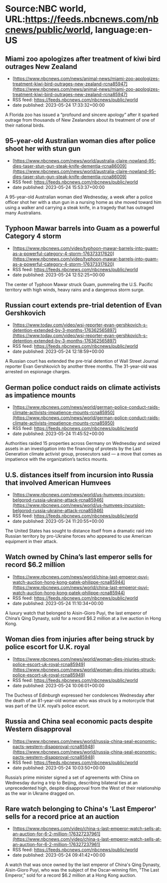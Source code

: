 # Source:NBC world, URL:https://feeds.nbcnews.com/nbcnews/public/world, language:en-US

## Miami zoo apologizes after treatment of kiwi bird outrages New Zealand
 - [https://www.nbcnews.com/news/animal-news/miami-zoo-apologizes-treatment-kiwi-bird-outrages-new-zealand-rcna85947](https://www.nbcnews.com/news/animal-news/miami-zoo-apologizes-treatment-kiwi-bird-outrages-new-zealand-rcna85947)
 - RSS feed: https://feeds.nbcnews.com/nbcnews/public/world
 - date published: 2023-05-24 17:33:32+00:00

A Florida zoo has issued a “profound and sincere apology” after it sparked outrage from thousands of New Zealanders about its treatment of one of their national birds.

## 95-year-old Australian woman dies after police shoot her with stun gun
 - [https://www.nbcnews.com/news/world/australia-claire-nowland-95-dies-taser-stun-gun-steak-knife-dementia-rcna86009](https://www.nbcnews.com/news/world/australia-claire-nowland-95-dies-taser-stun-gun-steak-knife-dementia-rcna86009)
 - RSS feed: https://feeds.nbcnews.com/nbcnews/public/world
 - date published: 2023-05-24 15:53:37+00:00

A 95-year-old Australian woman died Wednesday, a week after a police officer shot her with a stun gun in a nursing home as she moved toward him using a walker and carrying a steak knife, in a tragedy that has outraged many Australians.

## Typhoon Mawar barrels into Guam as a powerful Category 4 storm
 - [https://www.nbcnews.com/video/typhoon-mawar-barrels-into-guam-as-a-powerful-category-4-storm-176373317620](https://www.nbcnews.com/video/typhoon-mawar-barrels-into-guam-as-a-powerful-category-4-storm-176373317620)
 - RSS feed: https://feeds.nbcnews.com/nbcnews/public/world
 - date published: 2023-05-24 12:52:25+00:00

The center of Typhoon Mawar struck Guam, pummeling the U.S. Pacific territory with high winds, heavy rains and a dangerous storm surge.

## Russian court extends pre-trial detention of Evan Gershkovich
 - [https://www.today.com/video/wsj-reporter-evan-gershkovich-s-detention-extended-by-3-months-176362565897](https://www.today.com/video/wsj-reporter-evan-gershkovich-s-detention-extended-by-3-months-176362565897)
 - RSS feed: https://feeds.nbcnews.com/nbcnews/public/world
 - date published: 2023-05-24 12:18:59+00:00

A Russian court has extended the pre-trial detention of Wall Street Journal reporter Evan Gershkovich by another three months. The 31-year-old was arrested on espionage charges.

## German police conduct raids on climate activists as impatience mounts
 - [https://www.nbcnews.com/news/world/german-police-conduct-raids-climate-activists-impatience-mounts-rcna85950](https://www.nbcnews.com/news/world/german-police-conduct-raids-climate-activists-impatience-mounts-rcna85950)
 - RSS feed: https://feeds.nbcnews.com/nbcnews/public/world
 - date published: 2023-05-24 11:45:52+00:00

Authorities raided 15 properties across Germany on Wednesday and seized assets in an investigation into the financing of protests by the Last Generation climate activist group, prosecutors said — a move that comes as impatience with the organization’s tactics mounts.

## U.S. distances itself from incursion into Russia that involved American Humvees
 - [https://www.nbcnews.com/news/world/us-humvees-incursion-belgorod-russia-ukraine-attack-rcna85946](https://www.nbcnews.com/news/world/us-humvees-incursion-belgorod-russia-ukraine-attack-rcna85946)
 - RSS feed: https://feeds.nbcnews.com/nbcnews/public/world
 - date published: 2023-05-24 11:20:55+00:00

The United States has sought to distance itself from a dramatic raid into Russian territory by pro-Ukraine forces who appeared to use American equipment in their attack.

## Watch owned by China’s last emperor sells for record $6.2 million
 - [https://www.nbcnews.com/news/world/china-last-emperor-puyi-watch-auction-hong-kong-patek-philippe-rcna85944](https://www.nbcnews.com/news/world/china-last-emperor-puyi-watch-auction-hong-kong-patek-philippe-rcna85944)
 - RSS feed: https://feeds.nbcnews.com/nbcnews/public/world
 - date published: 2023-05-24 11:10:34+00:00

A luxury watch that belonged to Aisin-Gioro Puyi, the last emperor of China’s Qing Dynasty, sold for a record $6.2 million at a live auction in Hong Kong.

## Woman dies from injuries after being struck by police escort for U.K. royal
 - [https://www.nbcnews.com/news/world/woman-dies-injuries-struck-police-escort-uk-royal-rcna85949](https://www.nbcnews.com/news/world/woman-dies-injuries-struck-police-escort-uk-royal-rcna85949)
 - RSS feed: https://feeds.nbcnews.com/nbcnews/public/world
 - date published: 2023-05-24 10:06:01+00:00

The Duchess of Edinburgh expressed her condolences Wednesday after the death of an 81-year-old woman who was struck by a motorcycle that was part of the U.K. royal’s police escort.

## Russia and China seal economic pacts despite Western disapproval
 - [https://www.nbcnews.com/news/world/russia-china-seal-economic-pacts-western-disapproval-rcna85948](https://www.nbcnews.com/news/world/russia-china-seal-economic-pacts-western-disapproval-rcna85948)
 - RSS feed: https://feeds.nbcnews.com/nbcnews/public/world
 - date published: 2023-05-24 10:03:50+00:00

Russia’s prime minister signed a set of agreements with China on Wednesday during a trip to Beijing, describing bilateral ties at an unprecedented high, despite disapproval from the West of their relationship as the war in Ukraine dragged on.

## Rare watch belonging to China's 'Last Emperor' sells for a record price at an auction
 - [https://www.nbcnews.com/video/china-s-last-emperor-watch-sells-at-an-auction-for-6-2-million-176327237961](https://www.nbcnews.com/video/china-s-last-emperor-watch-sells-at-an-auction-for-6-2-million-176327237961)
 - RSS feed: https://feeds.nbcnews.com/nbcnews/public/world
 - date published: 2023-05-24 09:41:42+00:00

A watch that was once owned by the last emperor of China's Qing Dynasty, Aisin-Gioro Puyi, who was the subject of the Oscar-winning film, "The Last Emperor," sold for a record $6.2 million at a Hong Kong auction.

